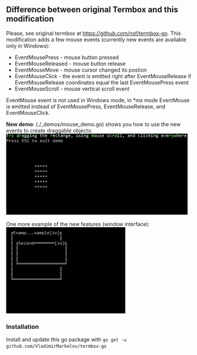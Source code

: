 ## Difference between original Termbox and this modification
Please, see original termbox at https://github.com/nsf/termbox-go. This modification adds a few mouse events (currently new events are available only in Windows):
* EventMousePress - mouse button pressed
* EventMouseReleased - mouse button release
* EventMouseMove - mouse cursor changed its postion
* EventMouseClick - the event is emitted right after EventMouseRelease if EventMouseRelease coordinates equal the last EventMousePress event
* EventMouseScroll - mouse vertical scroll event

EventMouse event is not used in Windows mode, in *nix mode EventMouse is emitted instead of EventMousePress, EventMouseRelease, and EventMouseClick.

__New demo__: (./_demos/mouse_demo.go) shows you how to use the new events to create draggable objects:
<img src="./images/mouse_demo.gif" alt="mouse_demo">

One more example of the new features (window interface):
<img src="./images/cli_demo.gif" alt="cli_demo">


### Installation
Install and update this go package with `go get -u github.com/VladimirMarkelov/termbox-go`

